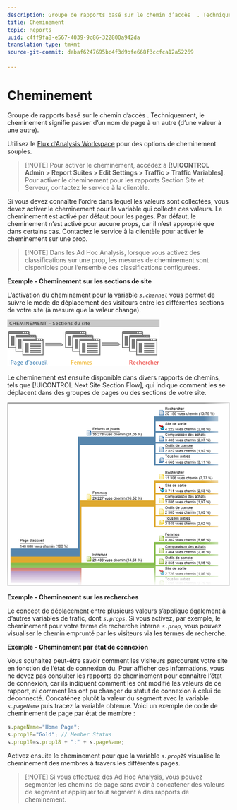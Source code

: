 ```yaml
---
description: Groupe de rapports basé sur le chemin d’accès  . Techniquement, le cheminement signifie passer d’un nom de page à un autre (d’une valeur à une autre).
title: Cheminement
topic: Reports
uuid: c4ff9fa8-e567-4039-9c86-322800a942da
translation-type: tm+mt
source-git-commit: dabaf6247695bc4f3d9bfe668f3ccfca12a52269

---
```



# Cheminement

Groupe de rapports basé sur le chemin d’accès  . Techniquement, le cheminement signifie passer d’un nom de page à un autre (d’une valeur à une autre).

Utilisez le [Flux d’Analysis Workspace](https://marketing.adobe.com/resources/help/fr_FR/analytics/analysis-workspace/flow.html) pour des options de cheminement souples.

>[!NOTE] Pour activer le cheminement, accédez à **[!UICONTROL Admin > Report Suites > Edit Settings > Traffic > Traffic Variables]**. Pour activer le cheminement pour les rapports Section Site et Serveur, contactez le service à la clientèle.

Si vous devez connaître l’ordre dans lequel les valeurs sont collectées, vous devez activer le cheminement pour la variable qui collecte ces valeurs. Le cheminement est activé par défaut pour les pages. Par défaut, le cheminement n’est activé pour aucune props, car il n’est approprié que dans certains cas. Contactez le service à la clientèle pour activer le cheminement sur une prop.

>[!NOTE] Dans les Ad Hoc Analysis, lorsque vous activez des classifications sur une prop, les mesures de cheminement sont disponibles pour l’ensemble des classifications configurées.

**Exemple - Cheminement sur les sections de site**

L’activation du cheminement pour la variable  *`s.channel`* vous permet de suivre le mode de déplacement des visiteurs entre les différentes sections de votre site (à mesure que la valeur change).

![](assets/path_sections.png)

Le cheminement est ensuite disponible dans divers rapports de chemins, tels que [!UICONTROL Next Site Section Flow], qui indique comment les se déplacent dans des groupes de pages ou des sections de votre site.

![](assets/paths_report.png)

**Exemple - Cheminement sur les recherches**

Le concept de déplacement entre plusieurs valeurs s’applique également à d’autres variables de trafic, dont  *`s.props`*. Si vous activez, par exemple, le cheminement pour votre terme de recherche interne *`s.prop`*, vous pouvez visualiser le chemin emprunté par les visiteurs via les termes de recherche.

**Exemple - Cheminement par état de connexion**

Vous souhaitez peut-être savoir comment les visiteurs parcourent votre site en fonction de l’état de connexion  du. Pour afficher ces informations, vous ne devez pas consulter les rapports de cheminement pour connaître l’état de connexion, car ils indiquent comment les ont modifié les valeurs de ce rapport, ni comment les ont pu changer du statut de connexion à celui de déconnecté. Concaténez plutôt la valeur du segment avec la variable  *`s.pageName`* puis tracez la variable obtenue. Voici un exemple de code de cheminement de page par état de membre :

```js
s.pageName="Home Page"; 
s.prop18="Gold"; // Member Status 
s.prop19=s.prop18 + ":" + s.pageName;
```

Activez ensuite le cheminement pour que la variable  *`s.prop19`* visualise le cheminement des membres à travers les différentes pages.

>[!NOTE] Si vous effectuez des Ad Hoc Analysis, vous pouvez segmenter les chemins de page sans avoir à concaténer des valeurs de segment et appliquer tout segment à des rapports de cheminement.

